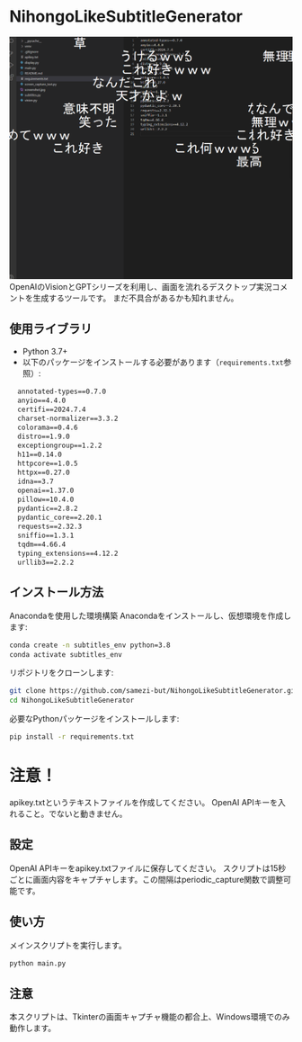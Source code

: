 # NihongoLikeSubtitleGenerator
![Top image](main.png)
OpenAIのVisionとGPTシリーズを利用し、画面を流れるデスクトップ実況コメントを生成するツールです。
まだ不具合があるかも知れません。

## 使用ライブラリ

- Python 3.7+
- 以下のパッケージをインストールする必要があります（`requirements.txt`参照）:

```plaintext
  annotated-types==0.7.0
  anyio==4.4.0
  certifi==2024.7.4
  charset-normalizer==3.3.2
  colorama==0.4.6
  distro==1.9.0
  exceptiongroup==1.2.2
  h11==0.14.0
  httpcore==1.0.5
  httpx==0.27.0
  idna==3.7
  openai==1.37.0
  pillow==10.4.0
  pydantic==2.8.2
  pydantic_core==2.20.1
  requests==2.32.3
  sniffio==1.3.1
  tqdm==4.66.4
  typing_extensions==4.12.2
  urllib3==2.2.2
```

## インストール方法
Anacondaを使用した環境構築
Anacondaをインストールし、仮想環境を作成します:

```sh
conda create -n subtitles_env python=3.8
conda activate subtitles_env
```

リポジトリをクローンします:

```sh
git clone https://github.com/samezi-but/NihongoLikeSubtitleGenerator.git
cd NihongoLikeSubtitleGenerator
```

必要なPythonパッケージをインストールします:
```sh
pip install -r requirements.txt
```
# 注意！
apikey.txtというテキストファイルを作成してください。
OpenAI APIキーを入れること。でないと動きません。

## 設定
OpenAI APIキーをapikey.txtファイルに保存してください。
スクリプトは15秒ごとに画面内容をキャプチャします。この間隔はperiodic_capture関数で調整可能です。
## 使い方
メインスクリプトを実行します。

```sh
python main.py
```

## 注意
本スクリプトは、Tkinterの画面キャプチャ機能の都合上、Windows環境でのみ動作します。
